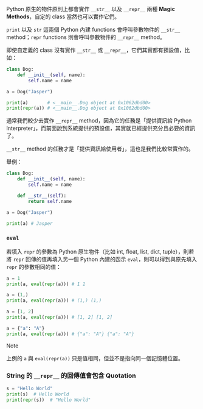Python 原生的物件原則上都會實作 `__str__` 以及 `__repr__` 兩種 **Magic Methods**，自定的 class 當然也可以實作它們。

`print` 以及 `str` 這兩個 Python 內建 functions 會呼叫參數物件的 `__str__` method；`repr` functions 則會呼叫參數物件的 `__repr__` method。

即使自定義的 class 沒有實作 `__str__` 或 `__repr__`，它們其實都有預設值，比如：

```Python
class Dog:
    def __init__(self, name):
        self.name = name

a = Dog("Jasper")

print(a)       # <__main__.Dog object at 0x1062dbd00>
print(repr(a)) # <__main__.Dog object at 0x1062dbd00>
```

通常我們較少去實作 `__repr__` method，因為它的任務是「提供資訊給 Python Interpreter」，而前面說到系統提供的預設值，其實就已經提供充分且必要的資訊了。

`__str__` method 的任務才是「提供資訊給使用者」，這也是我們比較常實作的。

舉例：

```Python
class Dog:
    def __init__(self, name):
        self.name = name

    def __str__(self):
        return self.name

a = Dog("Jasper")

print(a) # Jasper
```

### `eval`

若填入 `repr` 的參數為 Python 原生物件（比如 int, float, list, dict, tuple），則若將 `repr` 回傳的值再填入另一個 Python 內建的函示 `eval`，則可以得到與原先填入 `repr` 的參數相同的值：

```Python
a = 1
print(a, eval(repr(a))) # 1 1

a = (1,)
print(a, eval(repr(a))) # (1,) (1,)

a = [1, 2]
print(a, eval(repr(a))) # [1, 2] [1, 2]

a = {"a": "A"}
print(a, eval(repr(a))) # {"a": "A"} {"a": "A"}
```

>[!Note]
>上例的 `a` 與 `eval(repr(a))` 只是值相同，但並不是指向同一個記憶體位置。

### String 的 `__repr__` 的回傳值會包含 Quotation

```Python
s = "Hello World"
print(s)  # Hello World
print(repr(s))  # "Hello World"
```
